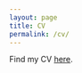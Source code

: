 ```yaml
---
layout: page
title: CV
permalink: /cv/
---
```


Find my CV [here](https://www.linkedin.com/in/victorxalmeida/?locale=en_US).
